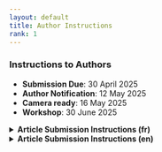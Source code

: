 ```yaml
---
layout: default
title: Author Instructions
rank: 1
---
```

### Instructions to Authors

* **Submission Due**: 30 April 2025
* **Author Notification**: 12 May 2025
* **Camera ready**: 16 May 2025
* **Workshop**: 30 June 2025


<details>
  <summary><strong>Article Submission Instructions (fr)</strong></summary>
  <p>Les soumissions sont acceptées en anglais ou en français. Limites de pages - 4 pages (court), 10 pages (long), hors références, annexe.</p>

  <p><strong>Système de soumission :</strong> 
    <a href="https://easychair.org/my/conference?conf=coriataln2025">
      https://easychair.org/my/conference?conf=coriataln2025
    </a>
  </p>

  <p><strong>Feuilles de style :</strong> Les feuilles de style sont communes à TALN, CORIA, RECITAL et RJCRI.</p>

  <p>Un modèle Overleaf est disponible ici : 
    <a href="https://www.overleaf.com/latex/templates/modele-de-document-pour-coria-taln-2025/fbxpxfpqhmkm">
      Feuilles de style CORIA-TALN 2025
    </a>
  </p>

  <p>Une archive contenant les feuilles de style LaTeX est disponible 
    <a href="https://coria-taln-2025.lis-lab.fr/wp-content/uploads/2025/01/Modele-de-document-pour-CORIA-TALN-2025.zip">
      ici
    </a>.
  </p>
</details>


<details>
  <summary><strong>Article Submission Instructions (en)</strong></summary>
  <p>Submissions are accepted both in English or French. Page limits -- 4 pages (short) , 10 pages (long), excluding references, appendix.</p>

  <p><strong>Submission website:</strong> 
    <a href="https://easychair.org/my/conference?conf=coriataln2025">
      https://easychair.org/my/conference?conf=coriataln2025
    </a>
  </p>

  <p><strong>Style sheets:</strong> Style sheets are common to the main conference of TALN, CORIA, RECITAL, and RJCRI.</p>

  <p>Overleaf template can be found here:  
    <a href="https://www.overleaf.com/latex/templates/modele-de-document-pour-coria-taln-2025/fbxpxfpqhmkm">
      Overleaf template for MLP-LLM 2025
    </a>
  </p>

  <p>LaTeX style downloadable file is available  
    <a href="https://coria-taln-2025.lis-lab.fr/wp-content/uploads/2025/01/Modele-de-document-pour-CORIA-TALN-2025.zip">
      here
    </a>.
  </p>
</details>
